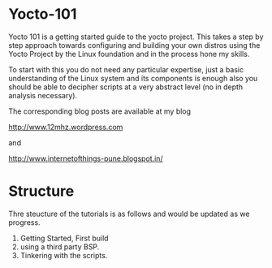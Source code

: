 Yocto-101
=========


Yocto 101 is a getting started guide to  the yocto project. This takes a step by step approach towards
configuring and building your own distros using the Yocto Project by the Linux foundation and in the process hone my skills.

To start with this you do not need any particular expertise, just a basic understanding of the Linux system and its components
is enough also you should be able to decipher scripts at a very abstract level (no in depth analysis necessary).

The corresponding blog posts are available at my blog

http://www.12mhz.wordpress.com

and

http://www.internetofthings-pune.blogspot.in/



Structure
=========
  
  Thre steucture of the tutorials is as follows and would be updated as we progress.
  
  1. Getting Started, First build
  2. using a third party BSP.
  3. Tinkering with the scripts.
